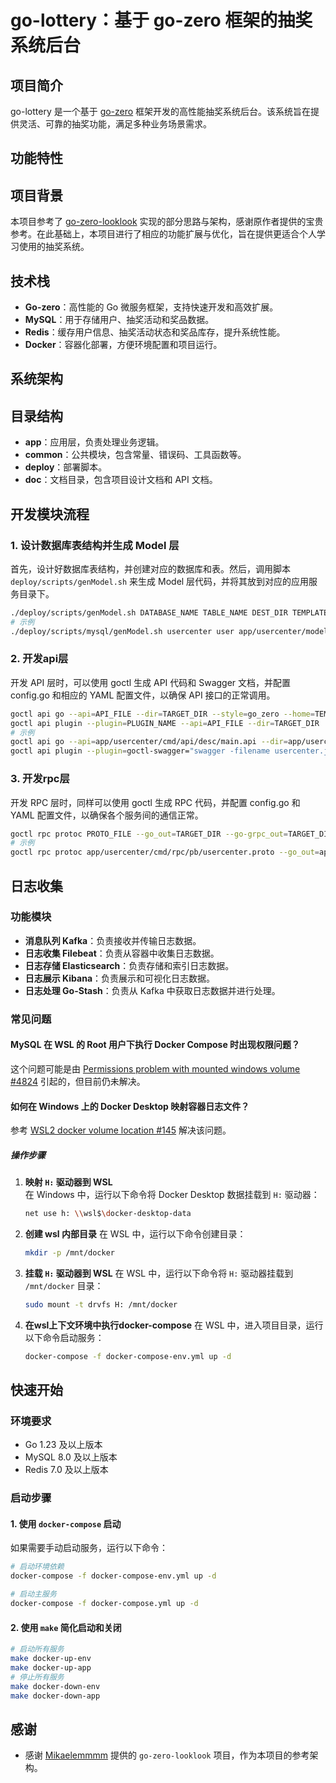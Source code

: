 # go-lottery：基于 go-zero 框架的抽奖系统后台

## 项目简介

go-lottery 是一个基于 [go-zero](https://github.com/zeromicro/go-zero) 框架开发的高性能抽奖系统后台。该系统旨在提供灵活、可靠的抽奖功能，满足多种业务场景需求。

## 功能特性

## 项目背景

本项目参考了 [go-zero-looklook](https://github.com/Mikaelemmmm/go-zero-looklook) 实现的部分思路与架构，感谢原作者提供的宝贵参考。在此基础上，本项目进行了相应的功能扩展与优化，旨在提供更适合个人学习使用的抽奖系统。

## 技术栈

- **Go-zero**：高性能的 Go 微服务框架，支持快速开发和高效扩展。
- **MySQL**：用于存储用户、抽奖活动和奖品数据。
- **Redis**：缓存用户信息、抽奖活动状态和奖品库存，提升系统性能。
- **Docker**：容器化部署，方便环境配置和项目运行。

## 系统架构

## 目录结构
- **app**：应用层，负责处理业务逻辑。
- **common**：公共模块，包含常量、错误码、工具函数等。
- **deploy**：部署脚本。
- **doc**：文档目录，包含项目设计文档和 API 文档。

## 开发模块流程

### 1. 设计数据库表结构并生成 Model 层

首先，设计好数据库表结构，并创建对应的数据库和表。然后，调用脚本 `deploy/scripts/genModel.sh` 来生成 Model 层代码，并将其放到对应的应用服务目录下。

```sh
./deploy/scripts/genModel.sh DATABASE_NAME TABLE_NAME DEST_DIR TEMPLATE_DIR
# 示例
./deploy/scripts/mysql/genModel.sh usercenter user app/usercenter/model deploy/goctl/1.7.3
```
### 2. 开发api层
开发 API 层时，可以使用 goctl 生成 API 代码和 Swagger 文档，并配置 config.go 和相应的 YAML 配置文件，以确保 API 接口的正常调用。
```sh
goctl api go --api=API_FILE --dir=TARGET_DIR --style=go_zero --home=TEMPLATE_DIR
goctl api plugin --plugin=PLUGIN_NAME --api=API_FILE --dir=TARGET_DIR
# 示例
goctl api go --api=app/usercenter/cmd/api/desc/main.api --dir=app/usercenter/cmd/api/ --style=go_zero --home=deploy/goctl/1.7.3/
goctl api plugin --plugin=goctl-swagger="swagger -filename usercenter.json" --api=app/usercenter/cmd/api/desc/main.api --dir=doc/swagger
```
### 3. 开发rpc层
开发 RPC 层时，同样可以使用 goctl 生成 RPC 代码，并配置 config.go 和 YAML 配置文件，以确保各个服务间的通信正常。
```sh
goctl rpc protoc PROTO_FILE --go_out=TARGET_DIR --go-grpc_out=TARGET_DIR --zrpc_out=TARGET_DIR --style=go_zero --home=TEMPLATE_DIR
# 示例
goctl rpc protoc app/usercenter/cmd/rpc/pb/usercenter.proto --go_out=app/usercenter/cmd/rpc/ --go-grpc_out=app/usercenter/cmd/rpc/ --zrpc_out=app/usercenter/cmd/rpc/ --style=go_zero --home=deploy/goctl/1.7.3/
```

## 日志收集

### 功能模块
- **消息队列 Kafka**：负责接收并传输日志数据。
- **日志收集 Filebeat**：负责从容器中收集日志数据。
- **日志存储 Elasticsearch**：负责存储和索引日志数据。
- **日志展示 Kibana**：负责展示和可视化日志数据。
- **日志处理 Go-Stash**：负责从 Kafka 中获取日志数据并进行处理。


### 常见问题

#### MySQL 在 WSL 的 Root 用户下执行 Docker Compose 时出现权限问题？
这个问题可能是由 [Permissions problem with mounted windows volume #4824](https://github.com/docker/for-win/issues/4824) 引起的，但目前仍未解决。

#### 如何在 Windows 上的 Docker Desktop 映射容器日志文件？

参考 [WSL2 docker volume location #145](https://github.com/Mikaelemmmm/go-zero-looklook/issues/145) 解决该问题。

##### 操作步骤

1. **映射 `H:` 驱动器到 WSL**  
   在 Windows 中，运行以下命令将 Docker Desktop 数据挂载到 `H:` 驱动器：

   ```bash
   net use h: \\wsl$\docker-desktop-data
    ```
2. **创建 wsl 内部目录**
    在 WSL 中，运行以下命令创建目录：
    
    ```bash
    mkdir -p /mnt/docker
    ```
3. **挂载 `H:` 驱动器到 WSL**
    在 WSL 中，运行以下命令将 `H:` 驱动器挂载到 `/mnt/docker` 目录：

    ```bash
    sudo mount -t drvfs H: /mnt/docker
    ```
4. **在wsl上下文环境中执行docker-compose**
    在 WSL 中，进入项目目录，运行以下命令启动服务：
    ```bash
    docker-compose -f docker-compose-env.yml up -d
    ```

## 快速开始

### 环境要求

- Go 1.23 及以上版本
- MySQL 8.0 及以上版本
- Redis 7.0 及以上版本

### 启动步骤

#### 1. 使用 `docker-compose` 启动
如果需要手动启动服务，运行以下命令：
```sh
# 启动环境依赖
docker-compose -f docker-compose-env.yml up -d

# 启动主服务
docker-compose -f docker-compose.yml up -d
``` 
#### 2. 使用 `make` 简化启动和关闭
```sh
# 启动所有服务
make docker-up-env
make docker-up-app
# 停止所有服务
make docker-down-env
make docker-down-app
```

## 感谢
- 感谢 [Mikaelemmmm](https://github.com/Mikaelemmmm) 提供的 `go-zero-looklook` 项目，作为本项目的参考架构。